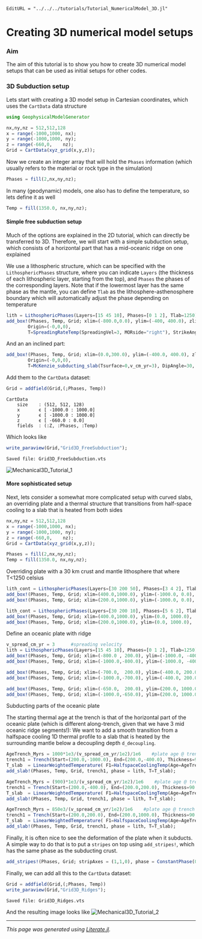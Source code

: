 ```@meta
EditURL = "../../../tutorials/Tutorial_NumericalModel_3D.jl"
```

# Creating 3D numerical model setups

### Aim
The aim of this tutorial is to show you how to create 3D numerical model setups that can be used as initial setups for other codes.

### 3D Subduction setup

Lets start with creating a 3D model setup in Cartesian coordinates, which uses the `CartData` data structure

```julia
using GeophysicalModelGenerator

nx,ny,nz = 512,512,128
x = range(-1000,1000, nx);
y = range(-1000,1000, ny);
z = range(-660,0,    nz);
Grid = CartData(xyz_grid(x,y,z));
```

Now we create an integer array that will hold the `Phases` information (which usually refers to the material or rock type in the simulation)

```julia
Phases = fill(2,nx,ny,nz);
```

In many (geodynamic) models, one also has to define the temperature, so lets define it as well

```julia
Temp = fill(1350.0, nx,ny,nz);
```

#### Simple free subduction setup

Much of the options are explained in the 2D tutorial, which can directly be transferred to 3D.
Therefore, we will start with a simple subduction setup, which consists of a horizontal part that has a mid-oceanic ridge on one explained

We use a lithospheric structure, which can be specified with the `LithosphericPhases` structure, where you can indicate `Layers` (the thickness of each lithospheric layer, starting from the top), and `Phases` the phases of the corresponding layers.
Note that if the lowermost layer has the same phase as the mantle, you can define `Tlab` as the lithosphere-asthenosphere boundary which will automatically adjust the phase depending on temperature

```julia
lith = LithosphericPhases(Layers=[15 45 10], Phases=[0 1 2], Tlab=1250)
add_box!(Phases, Temp, Grid; xlim=(-800.0,0.0), ylim=(-400, 400.0), zlim=(-80.0, 0.0), phase = lith,
        Origin=(-0,0,0),
        T=SpreadingRateTemp(SpreadingVel=3, MORside="right"), StrikeAngle=30);
```

And an an inclined part:

```julia
add_box!(Phases, Temp, Grid; xlim=(0.0,300.0), ylim=(-400.0, 400.0), zlim=(-80.0, 0.0), phase = lith,
        Origin=(-0,0,0),
        T=McKenzie_subducting_slab(Tsurface=0,v_cm_yr=3), DipAngle=30, StrikeAngle=30);
```

Add them to the `CartData` dataset:

```julia
Grid = addfield(Grid,(;Phases, Temp))
```

````
CartData 
    size    : (512, 512, 128)
    x       ϵ [ -1000.0 : 1000.0]
    y       ϵ [ -1000.0 : 1000.0]
    z       ϵ [ -660.0 : 0.0]
    fields  : (:Z, :Phases, :Temp)

````

Which looks like

```julia
write_paraview(Grid,"Grid3D_FreeSubduction");
```

````
Saved file: Grid3D_FreeSubduction.vts

````

![Mechanical3D_Tutorial_1](../assets/img/Mechanical3D_Tutorial_1.png)

#### More sophisticated setup

Next, lets consider a somewhat more complicated setup with curved slabs, an overriding plate and a thermal structure that transitions from half-space cooling to a slab that is heated from both sides

```julia
nx,ny,nz = 512,512,128
x = range(-1000,1000, nx);
y = range(-1000,1000, ny);
z = range(-660,0,    nz);
Grid = CartData(xyz_grid(x,y,z));

Phases = fill(2,nx,ny,nz);
Temp = fill(1350.0, nx,ny,nz);
```

Overriding plate with a 30 km crust and mantle lithosphere that where T<1250 celsius

```julia
lith_cont = LithosphericPhases(Layers=[30 200 50], Phases=[3 4 2], Tlab=1250)
add_box!(Phases, Temp, Grid; xlim=(400.0,1000.0), ylim=(-1000.0, 0.0), zlim=(-240.0, 0.0), phase = lith_cont, T=HalfspaceCoolingTemp(Age=150));
add_box!(Phases, Temp, Grid; xlim=(200.0,1000.0), ylim=(-1000.0, 0.0), zlim=(-80.0, 0.0), phase = lith_cont,  T=HalfspaceCoolingTemp(Age=150));

lith_cont = LithosphericPhases(Layers=[30 200 10], Phases=[5 6 2], Tlab=1250)
add_box!(Phases, Temp, Grid; xlim=(400.0,1000.0), ylim=(0.0, 1000.0),    zlim=(-240.0, 0.0), phase = lith_cont, T=HalfspaceCoolingTemp(Age=200));
add_box!(Phases, Temp, Grid; xlim=(200.0,1000.0), ylim=(0.0, 1000.0),    zlim=( -80.0, 0.0), phase = lith_cont, T=HalfspaceCoolingTemp(Age=200));
```

Define an oceanic plate with ridge

```julia
v_spread_cm_yr = 3      #spreading velocity
lith = LithosphericPhases(Layers=[15 45 10], Phases=[0 1 2], Tlab=1250)
add_box!(Phases, Temp, Grid; xlim=(-800.0 , 200.0), ylim=(-1000.0, -400.0), zlim=(-80.0, 0.0), phase = lith, T=SpreadingRateTemp(SpreadingVel=3));
add_box!(Phases, Temp, Grid; xlim=(-1000.0,-800.0), ylim=(-1000.0, -400.0), zlim=(-80.0, 0.0), phase = lith, T=SpreadingRateTemp(SpreadingVel=3,MORside="right"));

add_box!(Phases, Temp, Grid; xlim=(-700.0,  200.0), ylim=(-400.0, 200.0), zlim=(-80.0, 0.0), phase = lith, T=SpreadingRateTemp(SpreadingVel=3));
add_box!(Phases, Temp, Grid; xlim=(-1000.0,-700.0), ylim=(-400.0, 200.0), zlim=(-80.0, 0.0), phase = lith, T=SpreadingRateTemp(SpreadingVel=3,MORside="right"));

add_box!(Phases, Temp, Grid; xlim=(-650.0,  200.0), ylim=(200.0, 1000.0), zlim=(-80.0, 0.0), phase = lith, T=SpreadingRateTemp(SpreadingVel=3));
add_box!(Phases, Temp, Grid; xlim=(-1000.0,-650.0), ylim=(200.0, 1000.0), zlim=(-80.0, 0.0), phase = lith, T=SpreadingRateTemp(SpreadingVel=3,MORside="right"));
```

Subducting parts of the oceanic plate

The starting thermal age at the trench is that of the horizontal part of the oceanic plate (which is different along-trench, given that we have 3 mid oceanic ridge segments!):
We want to add a smooth transition from a halfspace cooling 1D thermal profile to a slab that is heated by the surrounding mantle below a decoupling depth `d_decoupling`.

```julia
AgeTrench_Myrs = 1000*1e3/(v_spread_cm_yr/1e2)/1e6    #plate age @ trench
trench1 = Trench(Start=(200.0,-1000.0), End=(200.0,-400.0), Thickness=90.0, θ_max=45.0, Length=600, Lb=200, WeakzoneThickness=15, WeakzonePhase=7, d_decoupling=175);
T_slab  = LinearWeightedTemperature( F1=HalfspaceCoolingTemp(Age=AgeTrench_Myrs), F2=McKenzie_subducting_slab(Tsurface=0,v_cm_yr=v_spread_cm_yr, Adiabat = 0.0))
add_slab!(Phases, Temp, Grid, trench1, phase = lith, T=T_slab);
```

```julia
AgeTrench_Myrs = (900)*1e3/(v_spread_cm_yr/1e2)/1e6    #plate age @ trench
trench1 = Trench(Start=(200.0,-400.0), End=(200.0,200.0), Thickness=90.0, θ_max=45.0, Length=600, Lb=200, WeakzoneThickness=15, WeakzonePhase=7, d_decoupling=175);
T_slab  = LinearWeightedTemperature( F1=HalfspaceCoolingTemp(Age=AgeTrench_Myrs), F2=McKenzie_subducting_slab(Tsurface=0,v_cm_yr=v_spread_cm_yr, Adiabat = 0.0))
add_slab!(Phases, Temp, Grid, trench1, phase = lith, T=T_slab);
```

```julia
AgeTrench_Myrs = 850e3/(v_spread_cm_yr/1e2)/1e6    #plate age @ trench
trench1 = Trench(Start=(200.0,200.0), End=(200.0,1000.0), Thickness=90.0, θ_max=45.0, Length=600, Lb=200, WeakzoneThickness=15, WeakzonePhase=7, d_decoupling=175);
T_slab  = LinearWeightedTemperature( F1=HalfspaceCoolingTemp(Age=AgeTrench_Myrs), F2=McKenzie_subducting_slab(Tsurface=0,v_cm_yr=v_spread_cm_yr, Adiabat = 0.0))
add_slab!(Phases, Temp, Grid, trench1, phase = lith, T=T_slab);
```

Finally, it is often nice to see the deformation of the plate when it subducts. A simple way to do that is to put a `stripes` on top using `add_stripes!`, which has the same phase as the subducting crust.

```julia
add_stripes!(Phases, Grid; stripAxes = (1,1,0), phase = ConstantPhase(0), stripePhase = ConstantPhase(9), stripeWidth=50, stripeSpacing=200)
```

Finally, we can add all this to the `CartData` dataset:

```julia
Grid = addfield(Grid,(;Phases, Temp))
write_paraview(Grid,"Grid3D_Ridges");
```

````
Saved file: Grid3D_Ridges.vts

````

And the resulting image looks like
![Mechanical3D_Tutorial_2](../assets/img/Mechanical3D_Tutorial_2.png)

---

*This page was generated using [Literate.jl](https://github.com/fredrikekre/Literate.jl).*

